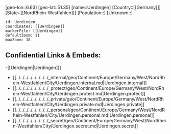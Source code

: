 ﻿---
location: [51.35,6.63]
mapzoom: [7,12] 
mapmarker: city 
type: City
tags:
- geo/City


SpocWebEntityId: 35095
isDeleted: false
confidential: public

---
[geo-lon::6.63]
[geo-lat::51.35]
[name::Uerdingen]
[Country::[[Germany]]]
[State::[[NordRhein-Westfahlen]]]
[Population::]
[Unknown::]


```leaflet
id: Uerdingen
coordinates: [[Uerdingen]]
markerFile: [[Uerdingen]]
defaultZoom: 11 
maxZoom: 18
```


## Confidential Links & Embeds: 
-[[Uerdingen|Uerdingen]]] 
- [[../../../../../../../../_internal/geo/Continent/Europe/Germany/West/NordRhein-Westfahlen/City/Uerdingen.internal.md|Uerdingen.internal]] 
- [[../../../../../../../../_protect/geo/Continent/Europe/Germany/West/NordRhein-Westfahlen/City/Uerdingen.protect.md|Uerdingen.protect]] 
- [[../../../../../../../../_private/geo/Continent/Europe/Germany/West/NordRhein-Westfahlen/City/Uerdingen.private.md|Uerdingen.private]] 
- [[../../../../../../../../_personal/geo/Continent/Europe/Germany/West/NordRhein-Westfahlen/City/Uerdingen.personal.md|Uerdingen.personal]] 
- [[../../../../../../../../_secret/geo/Continent/Europe/Germany/West/NordRhein-Westfahlen/City/Uerdingen.secret.md|Uerdingen.secret]] 
